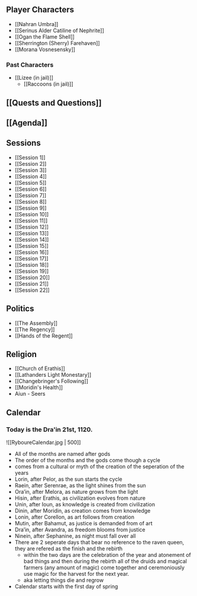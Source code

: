 
## Player Characters
-   [[Nahran Umbra]]
-   [[Serinus Alder Catiline of Nephrite]]
-   [[Ogan the Flame Shell]]
-   [[Sherrington (Sherry) Farehaven]]
-   [[Morana Vosnesensky]]

### Past Characters
-   [[Lizee (in jail)]]
	-   [[Raccoons (in jail)]]
## [[Quests and Questions]]

## [[Agenda]]

## Sessions
- [[Session 1]]
- [[Session 2]]
- [[Session 3]]
- [[Session 4]]
- [[Session 5]]
- [[Session 6]]
- [[Session 7]]
- [[Session 8]]
- [[Session 9]]
- [[Session 10]]
- [[Session 11]]
- [[Session 12]]
- [[Session 13]]
- [[Session 14]]
- [[Session 15]]
- [[Session 16]]
- [[Session 17]]
- [[Session 18]]
- [[Session 19]]
- [[Session 20]]
- [[Session 21]]
- [[Session 22]]

## Politics
-  [[The Assembly]]
-  [[The Regency]]
-  [[Hands of the Regent]]

## Religion
-   [[Church of Erathis]]
-   [[Lathanders Light Monestary]]
-   [[Changebringer's Following]]
-   [[Moridin's Health]]
-   Aiun - Seers

## Calendar
### Today is the Dra'in 21st, 1120.

![[RyboureCalendar.jpg | 500]]
* All of the months are named after gods
* The order of the months and the gods come though a cycle
* comes from a cultural or myth of the creation of the seperation of the years
* Lorin, after Pelor, as the sun starts the cycle 
* Raein, after Serenrae, as the light shines from the sun 
* Ora’in, after Melora, as nature grows from the light 
* Hisin, after Erathis, as civilization evolves from nature 
* Unin, after Ioun, as knowledge is created from civilization 
* Dinin, after Moridin, as creation comes from knowledge 
* Lonin, after Corellon, as art follows from creation 
* Mutin, after Bahamut, as justice is demanded from of art 
* Dra’in, after Avandra, as freedom blooms from justice 
* Ninein, after Sephanine, as night must fall over all
* There are 2 seperate days that bear no reference to the raven queen, they are refered as the finish and the rebirth
	* within the two days are the celebration of the year and atonement of bad things and then during the rebirth all of the druids and magical farmers (any amount of magic) come together and ceremoniously use magic for the harvest for the next year.
	* aka letting things die and regrow
* Calendar starts with the first day of spring